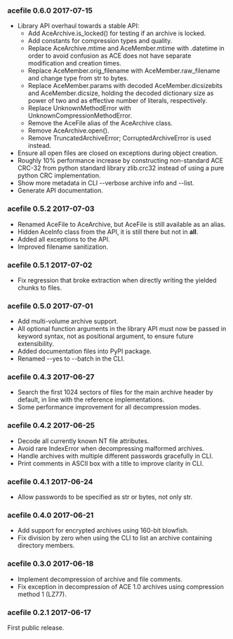 
### acefile 0.6.0 2017-07-15

-   Library API overhaul towards a stable API:
    -   Add AceArchive.is_locked() for testing if an archive is locked.
    -   Add constants for compression types and quality.
    -   Replace AceArchive.mtime and AceMember.mtime with .datetime in order
        to avoid confusion as ACE does not have separate modification and
        creation times.
    -   Replace AceMember.orig_filename with AceMember.raw_filename and
        change type from str to bytes.
    -   Replace AceMember.params with decoded AceMember.dicsizebits and
        AceMember.dicsize, holding the decoded dictionary size as power of
        two and as effective number of literals, respectively.
    -   Replace UnknownMethodError with UnknownCompressionMethodError.
    -   Remove the AceFile alias of the AceArchive class.
    -   Remove AceArchive.open().
    -   Remove TruncatedArchiveError; CorruptedArchiveError is used instead.
-   Ensure all open files are closed on exceptions during object creation.
-   Roughly 10% performance increase by constructing non-standard ACE CRC-32
    from python standard library zlib.crc32 instead of using a pure python
    CRC implementation.
-   Show more metadata in CLI --verbose archive info and --list.
-   Generate API documentation.


### acefile 0.5.2 2017-07-03

-   Renamed AceFile to AceArchive, but AceFile is still available as an alias.
-   Hidden AceInfo class from the API, it is still there but not in __all__.
-   Added all exceptions to the API.
-   Improved filename sanitization.


### acefile 0.5.1 2017-07-02

-   Fix regression that broke extraction when directly writing the yielded
    chunks to files.


### acefile 0.5.0 2017-07-01

-   Add multi-volume archive support.
-   All optional function arguments in the library API must now be passed in
    keyword syntax, not as positional argument, to ensure future extensibility.
-   Added documentation files into PyPI package.
-   Renamed --yes to --batch in the CLI.


### acefile 0.4.3 2017-06-27

-   Search the first 1024 sectors of files for the main archive header by
    default, in line with the reference implementations.
-   Some performance improvement for all decompression modes.


### acefile 0.4.2 2017-06-25

-   Decode all currently known NT file attributes.
-   Avoid rare IndexError when decompressing malformed archives.
-   Handle archives with multiple different passwords gracefully in CLI.
-   Print comments in ASCII box with a title to improve clarity in CLI.


### acefile 0.4.1 2017-06-24

-   Allow passwords to be specified as str or bytes, not only str.


### acefile 0.4.0 2017-06-21

-   Add support for encrypted archives using 160-bit blowfish.
-   Fix division by zero when using the CLI to list an archive containing
    directory members.


### acefile 0.3.0 2017-06-18

-   Implement decompression of archive and file comments.
-   Fix exception in decompression of ACE 1.0 archives using compression
    method 1 (LZ77).


### acefile 0.2.1 2017-06-17

First public release.


